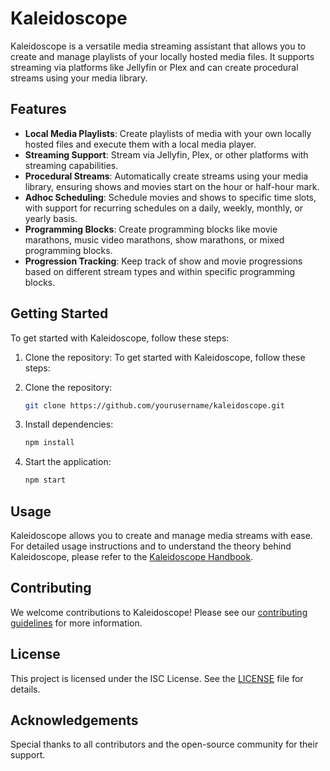 # Kaleidoscope

Kaleidoscope is a versatile media streaming assistant that allows you to create and manage playlists of your locally hosted media files. It supports streaming via platforms like Jellyfin or Plex and can create procedural streams using your media library.

## Features

- **Local Media Playlists**: Create playlists of media with your own locally hosted files and execute them with a local media player.
- **Streaming Support**: Stream via Jellyfin, Plex, or other platforms with streaming capabilities.
- **Procedural Streams**: Automatically create streams using your media library, ensuring shows and movies start on the hour or half-hour mark.
- **Adhoc Scheduling**: Schedule movies and shows to specific time slots, with support for recurring schedules on a daily, weekly, monthly, or yearly basis.
- **Programming Blocks**: Create programming blocks like movie marathons, music video marathons, show marathons, or mixed programming blocks.
- **Progression Tracking**: Keep track of show and movie progressions based on different stream types and within specific programming blocks.

## Getting Started

To get started with Kaleidoscope, follow these steps:

1. Clone the repository:
   To get started with Kaleidoscope, follow these steps:

1. Clone the repository:
   ```sh
   git clone https://github.com/yourusername/kaleidoscope.git
   ```
1. Install dependencies:
   ```sh
   npm install
   ```
1. Start the application:
   ```sh
   npm start
   ```

## Usage

Kaleidoscope allows you to create and manage media streams with ease. For detailed usage instructions and to understand the theory behind Kaleidoscope, please refer to the [Kaleidoscope Handbook](docs/index.md).

## Contributing

We welcome contributions to Kaleidoscope! Please see our [contributing guidelines](CONTRIBUTING.md) for more information.

## License

This project is licensed under the ISC License. See the [LICENSE](LICENSE) file for details.

## Acknowledgements

Special thanks to all contributors and the open-source community for their support.

